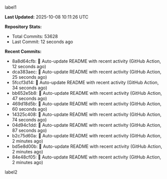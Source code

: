 
label1 
<!-- ACTIVITY_START -->
**Last Updated:** 2025-10-08 10:11:26 UTC

**Repository Stats:**
- Total Commits: 53628
- Last Commit: 12 seconds ago

**Recent Commits:**
- 8a8d64cfb: 🤖 Auto-update README with recent activity (GitHub Action, 12 seconds ago)
- dca383aec: 🤖 Auto-update README with recent activity (GitHub Action, 25 seconds ago)
- 5fccf3d14: 🤖 Auto-update README with recent activity (GitHub Action, 34 seconds ago)
- bb652e5b8: 🤖 Auto-update README with recent activity (GitHub Action, 47 seconds ago)
- 469d18d5b: 🤖 Auto-update README with recent activity (GitHub Action, 60 seconds ago)
- 14325c408: 🤖 Auto-update README with recent activity (GitHub Action, 74 seconds ago)
- 04d94c1dd: 🤖 Auto-update README with recent activity (GitHub Action, 87 seconds ago)
- b2c75d60a: 🤖 Auto-update README with recent activity (GitHub Action, 2 minutes ago)
- bd5e8d00b: 🤖 Auto-update README with recent activity (GitHub Action, 2 minutes ago)
- 84e48cf05: 🤖 Auto-update README with recent activity (GitHub Action, 2 minutes ago)
<!-- ACTIVITY_END -->

label2
